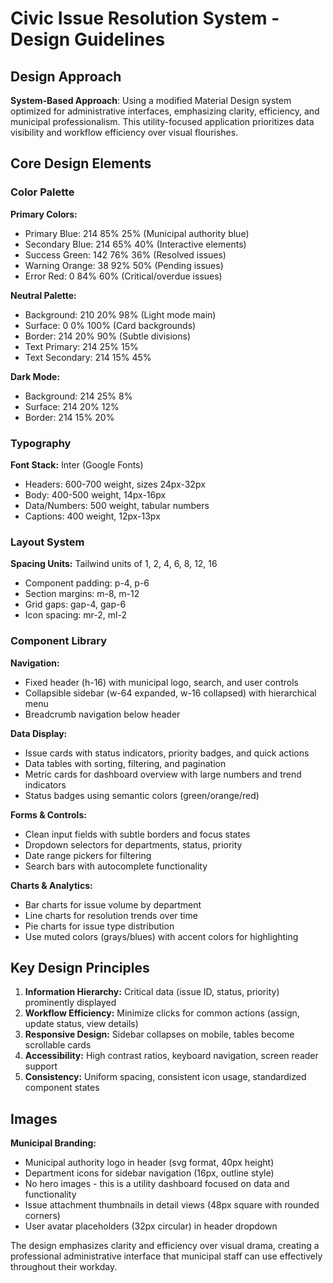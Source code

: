 # Civic Issue Resolution System - Design Guidelines

## Design Approach
**System-Based Approach**: Using a modified Material Design system optimized for administrative interfaces, emphasizing clarity, efficiency, and municipal professionalism. This utility-focused application prioritizes data visibility and workflow efficiency over visual flourishes.

## Core Design Elements

### Color Palette
**Primary Colors:**
- Primary Blue: 214 85% 25% (Municipal authority blue)
- Secondary Blue: 214 65% 40% (Interactive elements)
- Success Green: 142 76% 36% (Resolved issues)
- Warning Orange: 38 92% 50% (Pending issues)
- Error Red: 0 84% 60% (Critical/overdue issues)

**Neutral Palette:**
- Background: 210 20% 98% (Light mode main)
- Surface: 0 0% 100% (Card backgrounds)
- Border: 214 20% 90% (Subtle divisions)
- Text Primary: 214 25% 15%
- Text Secondary: 214 15% 45%

**Dark Mode:**
- Background: 214 25% 8%
- Surface: 214 20% 12%
- Border: 214 15% 20%

### Typography
**Font Stack:** Inter (Google Fonts)
- Headers: 600-700 weight, sizes 24px-32px
- Body: 400-500 weight, 14px-16px
- Data/Numbers: 500 weight, tabular numbers
- Captions: 400 weight, 12px-13px

### Layout System
**Spacing Units:** Tailwind units of 1, 2, 4, 6, 8, 12, 16
- Component padding: p-4, p-6
- Section margins: m-8, m-12
- Grid gaps: gap-4, gap-6
- Icon spacing: mr-2, ml-2

### Component Library

**Navigation:**
- Fixed header (h-16) with municipal logo, search, and user controls
- Collapsible sidebar (w-64 expanded, w-16 collapsed) with hierarchical menu
- Breadcrumb navigation below header

**Data Display:**
- Issue cards with status indicators, priority badges, and quick actions
- Data tables with sorting, filtering, and pagination
- Metric cards for dashboard overview with large numbers and trend indicators
- Status badges using semantic colors (green/orange/red)

**Forms & Controls:**
- Clean input fields with subtle borders and focus states
- Dropdown selectors for departments, status, priority
- Date range pickers for filtering
- Search bars with autocomplete functionality

**Charts & Analytics:**
- Bar charts for issue volume by department
- Line charts for resolution trends over time
- Pie charts for issue type distribution
- Use muted colors (grays/blues) with accent colors for highlighting

## Key Design Principles

1. **Information Hierarchy:** Critical data (issue ID, status, priority) prominently displayed
2. **Workflow Efficiency:** Minimize clicks for common actions (assign, update status, view details)
3. **Responsive Design:** Sidebar collapses on mobile, tables become scrollable cards
4. **Accessibility:** High contrast ratios, keyboard navigation, screen reader support
5. **Consistency:** Uniform spacing, consistent icon usage, standardized component states

## Images
**Municipal Branding:**
- Municipal authority logo in header (svg format, 40px height)
- Department icons for sidebar navigation (16px, outline style)
- No hero images - this is a utility dashboard focused on data and functionality
- Issue attachment thumbnails in detail views (48px square with rounded corners)
- User avatar placeholders (32px circular) in header dropdown

The design emphasizes clarity and efficiency over visual drama, creating a professional administrative interface that municipal staff can use effectively throughout their workday.